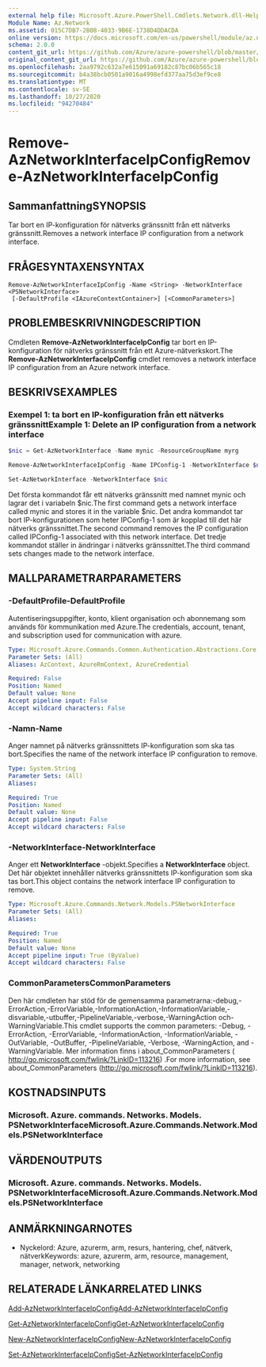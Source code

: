 ```yaml
---
external help file: Microsoft.Azure.PowerShell.Cmdlets.Network.dll-Help.xml
Module Name: Az.Network
ms.assetid: 015C7DB7-2B08-4033-9B6E-1738D4DDACDA
online version: https://docs.microsoft.com/en-us/powershell/module/az.network/remove-aznetworkinterfaceipconfig
schema: 2.0.0
content_git_url: https://github.com/Azure/azure-powershell/blob/master/src/Network/Network/help/Remove-AzNetworkInterfaceIpConfig.md
original_content_git_url: https://github.com/Azure/azure-powershell/blob/master/src/Network/Network/help/Remove-AzNetworkInterfaceIpConfig.md
ms.openlocfilehash: 2aa9792c632a7e615091a69182c87bc06b565c18
ms.sourcegitcommit: b4a38bcb0501a9016a4998efd377aa75d3ef9ce8
ms.translationtype: MT
ms.contentlocale: sv-SE
ms.lasthandoff: 10/27/2020
ms.locfileid: "94270484"
---
```

# <span data-ttu-id="9161d-101">Remove-AzNetworkInterfaceIpConfig</span><span class="sxs-lookup"><span data-stu-id="9161d-101">Remove-AzNetworkInterfaceIpConfig</span></span>

## <span data-ttu-id="9161d-102">Sammanfattning</span><span class="sxs-lookup"><span data-stu-id="9161d-102">SYNOPSIS</span></span>
<span data-ttu-id="9161d-103">Tar bort en IP-konfiguration för nätverks gränssnitt från ett nätverks gränssnitt.</span><span class="sxs-lookup"><span data-stu-id="9161d-103">Removes a network interface IP configuration from a network interface.</span></span>

## <span data-ttu-id="9161d-104">FRÅGESYNTAXEN</span><span class="sxs-lookup"><span data-stu-id="9161d-104">SYNTAX</span></span>

```
Remove-AzNetworkInterfaceIpConfig -Name <String> -NetworkInterface <PSNetworkInterface>
 [-DefaultProfile <IAzureContextContainer>] [<CommonParameters>]
```

## <span data-ttu-id="9161d-105">PROBLEMBESKRIVNING</span><span class="sxs-lookup"><span data-stu-id="9161d-105">DESCRIPTION</span></span>
<span data-ttu-id="9161d-106">Cmdleten **Remove-AzNetworkInterfaceIpConfig** tar bort en IP-konfiguration för nätverks gränssnitt från ett Azure-nätverkskort.</span><span class="sxs-lookup"><span data-stu-id="9161d-106">The **Remove-AzNetworkInterfaceIpConfig** cmdlet removes a network interface IP configuration from an Azure network interface.</span></span>

## <span data-ttu-id="9161d-107">BESKRIVS</span><span class="sxs-lookup"><span data-stu-id="9161d-107">EXAMPLES</span></span>

### <span data-ttu-id="9161d-108">Exempel 1: ta bort en IP-konfiguration från ett nätverks gränssnitt</span><span class="sxs-lookup"><span data-stu-id="9161d-108">Example 1: Delete an IP configuration from a network interface</span></span>
```powershell
$nic = Get-AzNetworkInterface -Name mynic -ResourceGroupName myrg

Remove-AzNetworkInterfaceIpConfig -Name IPConfig-1 -NetworkInterface $nic

Set-AzNetworkInterface -NetworkInterface $nic
```

<span data-ttu-id="9161d-109">Det första kommandot får ett nätverks gränssnitt med namnet mynic och lagrar det i variabeln $nic.</span><span class="sxs-lookup"><span data-stu-id="9161d-109">The first command gets a network interface called mynic and stores it in the variable $nic.</span></span> <span data-ttu-id="9161d-110">Det andra kommandot tar bort IP-konfigurationen som heter IPConfig-1 som är kopplad till det här nätverks gränssnittet.</span><span class="sxs-lookup"><span data-stu-id="9161d-110">The second command removes the IP configuration called IPConfig-1 associated with this network interface.</span></span> <span data-ttu-id="9161d-111">Det tredje kommandot ställer in ändringar i nätverks gränssnittet.</span><span class="sxs-lookup"><span data-stu-id="9161d-111">The third command sets changes made to the network interface.</span></span>

## <span data-ttu-id="9161d-112">MALLPARAMETRAR</span><span class="sxs-lookup"><span data-stu-id="9161d-112">PARAMETERS</span></span>

### <span data-ttu-id="9161d-113">-DefaultProfile</span><span class="sxs-lookup"><span data-stu-id="9161d-113">-DefaultProfile</span></span>
<span data-ttu-id="9161d-114">Autentiseringsuppgifter, konto, klient organisation och abonnemang som används för kommunikation med Azure.</span><span class="sxs-lookup"><span data-stu-id="9161d-114">The credentials, account, tenant, and subscription used for communication with azure.</span></span>

```yaml
Type: Microsoft.Azure.Commands.Common.Authentication.Abstractions.Core.IAzureContextContainer
Parameter Sets: (All)
Aliases: AzContext, AzureRmContext, AzureCredential

Required: False
Position: Named
Default value: None
Accept pipeline input: False
Accept wildcard characters: False
```

### <span data-ttu-id="9161d-115">-Namn</span><span class="sxs-lookup"><span data-stu-id="9161d-115">-Name</span></span>
<span data-ttu-id="9161d-116">Anger namnet på nätverks gränssnittets IP-konfiguration som ska tas bort.</span><span class="sxs-lookup"><span data-stu-id="9161d-116">Specifies the name of the network interface IP configuration to remove.</span></span>

```yaml
Type: System.String
Parameter Sets: (All)
Aliases:

Required: True
Position: Named
Default value: None
Accept pipeline input: False
Accept wildcard characters: False
```

### <span data-ttu-id="9161d-117">-NetworkInterface</span><span class="sxs-lookup"><span data-stu-id="9161d-117">-NetworkInterface</span></span>
<span data-ttu-id="9161d-118">Anger ett **NetworkInterface** -objekt.</span><span class="sxs-lookup"><span data-stu-id="9161d-118">Specifies a **NetworkInterface** object.</span></span>
<span data-ttu-id="9161d-119">Det här objektet innehåller nätverks gränssnittets IP-konfiguration som ska tas bort.</span><span class="sxs-lookup"><span data-stu-id="9161d-119">This object contains the network interface IP configuration to remove.</span></span>

```yaml
Type: Microsoft.Azure.Commands.Network.Models.PSNetworkInterface
Parameter Sets: (All)
Aliases:

Required: True
Position: Named
Default value: None
Accept pipeline input: True (ByValue)
Accept wildcard characters: False
```

### <span data-ttu-id="9161d-120">CommonParameters</span><span class="sxs-lookup"><span data-stu-id="9161d-120">CommonParameters</span></span>
<span data-ttu-id="9161d-121">Den här cmdleten har stöd för de gemensamma parametrarna:-debug,-ErrorAction,-ErrorVariable,-InformationAction,-InformationVariable,-disvariable,-utbuffer,-PipelineVariable,-verbose,-WarningAction och-WarningVariable.</span><span class="sxs-lookup"><span data-stu-id="9161d-121">This cmdlet supports the common parameters: -Debug, -ErrorAction, -ErrorVariable, -InformationAction, -InformationVariable, -OutVariable, -OutBuffer, -PipelineVariable, -Verbose, -WarningAction, and -WarningVariable.</span></span> <span data-ttu-id="9161d-122">Mer information finns i about_CommonParameters ( http://go.microsoft.com/fwlink/?LinkID=113216) .</span><span class="sxs-lookup"><span data-stu-id="9161d-122">For more information, see about_CommonParameters (http://go.microsoft.com/fwlink/?LinkID=113216).</span></span>

## <span data-ttu-id="9161d-123">KOSTNADS</span><span class="sxs-lookup"><span data-stu-id="9161d-123">INPUTS</span></span>

### <span data-ttu-id="9161d-124">Microsoft. Azure. commands. Networks. Models. PSNetworkInterface</span><span class="sxs-lookup"><span data-stu-id="9161d-124">Microsoft.Azure.Commands.Network.Models.PSNetworkInterface</span></span>

## <span data-ttu-id="9161d-125">VÄRDEN</span><span class="sxs-lookup"><span data-stu-id="9161d-125">OUTPUTS</span></span>

### <span data-ttu-id="9161d-126">Microsoft. Azure. commands. Networks. Models. PSNetworkInterface</span><span class="sxs-lookup"><span data-stu-id="9161d-126">Microsoft.Azure.Commands.Network.Models.PSNetworkInterface</span></span>

## <span data-ttu-id="9161d-127">ANMÄRKNINGAR</span><span class="sxs-lookup"><span data-stu-id="9161d-127">NOTES</span></span>
* <span data-ttu-id="9161d-128">Nyckelord: Azure, azurerm, arm, resurs, hantering, chef, nätverk, nätverk</span><span class="sxs-lookup"><span data-stu-id="9161d-128">Keywords: azure, azurerm, arm, resource, management, manager, network, networking</span></span>

## <span data-ttu-id="9161d-129">RELATERADE LÄNKAR</span><span class="sxs-lookup"><span data-stu-id="9161d-129">RELATED LINKS</span></span>

[<span data-ttu-id="9161d-130">Add-AzNetworkInterfaceIpConfig</span><span class="sxs-lookup"><span data-stu-id="9161d-130">Add-AzNetworkInterfaceIpConfig</span></span>](./Add-AzNetworkInterfaceIpConfig.md)

[<span data-ttu-id="9161d-131">Get-AzNetworkInterfaceIpConfig</span><span class="sxs-lookup"><span data-stu-id="9161d-131">Get-AzNetworkInterfaceIpConfig</span></span>](./Get-AzNetworkInterfaceIpConfig.md)

[<span data-ttu-id="9161d-132">New-AzNetworkInterfaceIpConfig</span><span class="sxs-lookup"><span data-stu-id="9161d-132">New-AzNetworkInterfaceIpConfig</span></span>](./New-AzNetworkInterfaceIpConfig.md)

[<span data-ttu-id="9161d-133">Set-AzNetworkInterfaceIpConfig</span><span class="sxs-lookup"><span data-stu-id="9161d-133">Set-AzNetworkInterfaceIpConfig</span></span>](./Set-AzNetworkInterfaceIpConfig.md)


